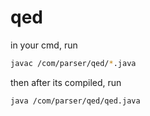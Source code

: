 # qed

in your cmd, run 

```bash
javac /com/parser/qed/*.java

```
then after its compiled, run
```bash
java /com/parser/qed/qed.java

```
